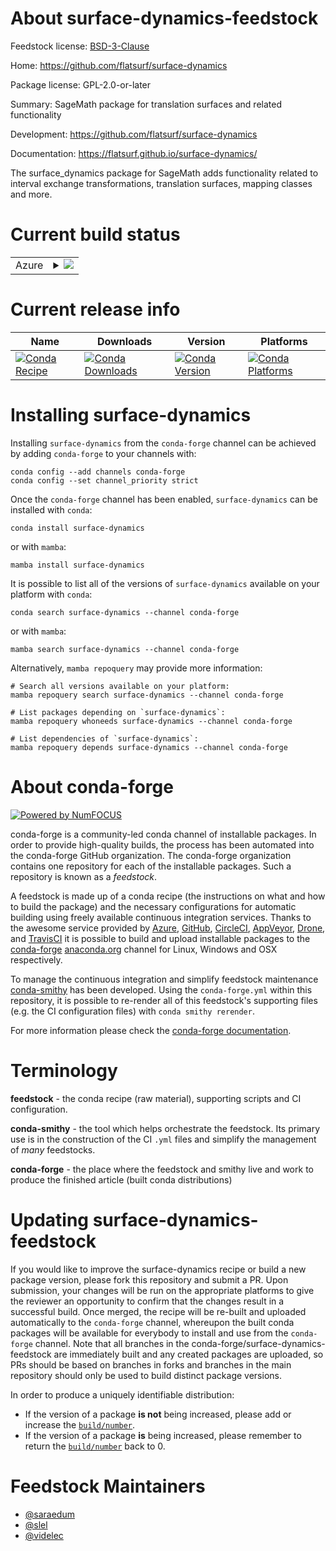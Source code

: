 About surface-dynamics-feedstock
================================

Feedstock license: [BSD-3-Clause](https://github.com/conda-forge/surface-dynamics-feedstock/blob/main/LICENSE.txt)

Home: https://github.com/flatsurf/surface-dynamics

Package license: GPL-2.0-or-later

Summary: SageMath package for translation surfaces and related functionality

Development: https://github.com/flatsurf/surface-dynamics

Documentation: https://flatsurf.github.io/surface-dynamics/

The surface_dynamics package for SageMath adds functionality related to
interval exchange transformations, translation surfaces, mapping classes and
more.


Current build status
====================


<table>
    
  <tr>
    <td>Azure</td>
    <td>
      <details>
        <summary>
          <a href="https://dev.azure.com/conda-forge/feedstock-builds/_build/latest?definitionId=7279&branchName=main">
            <img src="https://dev.azure.com/conda-forge/feedstock-builds/_apis/build/status/surface-dynamics-feedstock?branchName=main">
          </a>
        </summary>
        <table>
          <thead><tr><th>Variant</th><th>Status</th></tr></thead>
          <tbody><tr>
              <td>linux_64_python3.10.____cpythonsagelib10.0</td>
              <td>
                <a href="https://dev.azure.com/conda-forge/feedstock-builds/_build/latest?definitionId=7279&branchName=main">
                  <img src="https://dev.azure.com/conda-forge/feedstock-builds/_apis/build/status/surface-dynamics-feedstock?branchName=main&jobName=linux&configuration=linux%20linux_64_python3.10.____cpythonsagelib10.0" alt="variant">
                </a>
              </td>
            </tr><tr>
              <td>linux_64_python3.10.____cpythonsagelib10.1</td>
              <td>
                <a href="https://dev.azure.com/conda-forge/feedstock-builds/_build/latest?definitionId=7279&branchName=main">
                  <img src="https://dev.azure.com/conda-forge/feedstock-builds/_apis/build/status/surface-dynamics-feedstock?branchName=main&jobName=linux&configuration=linux%20linux_64_python3.10.____cpythonsagelib10.1" alt="variant">
                </a>
              </td>
            </tr><tr>
              <td>linux_64_python3.10.____cpythonsagelib10.2</td>
              <td>
                <a href="https://dev.azure.com/conda-forge/feedstock-builds/_build/latest?definitionId=7279&branchName=main">
                  <img src="https://dev.azure.com/conda-forge/feedstock-builds/_apis/build/status/surface-dynamics-feedstock?branchName=main&jobName=linux&configuration=linux%20linux_64_python3.10.____cpythonsagelib10.2" alt="variant">
                </a>
              </td>
            </tr><tr>
              <td>linux_64_python3.10.____cpythonsagelib10.3</td>
              <td>
                <a href="https://dev.azure.com/conda-forge/feedstock-builds/_build/latest?definitionId=7279&branchName=main">
                  <img src="https://dev.azure.com/conda-forge/feedstock-builds/_apis/build/status/surface-dynamics-feedstock?branchName=main&jobName=linux&configuration=linux%20linux_64_python3.10.____cpythonsagelib10.3" alt="variant">
                </a>
              </td>
            </tr><tr>
              <td>linux_64_python3.10.____cpythonsagelib10.4</td>
              <td>
                <a href="https://dev.azure.com/conda-forge/feedstock-builds/_build/latest?definitionId=7279&branchName=main">
                  <img src="https://dev.azure.com/conda-forge/feedstock-builds/_apis/build/status/surface-dynamics-feedstock?branchName=main&jobName=linux&configuration=linux%20linux_64_python3.10.____cpythonsagelib10.4" alt="variant">
                </a>
              </td>
            </tr><tr>
              <td>linux_64_python3.10.____cpythonsagelib10.5</td>
              <td>
                <a href="https://dev.azure.com/conda-forge/feedstock-builds/_build/latest?definitionId=7279&branchName=main">
                  <img src="https://dev.azure.com/conda-forge/feedstock-builds/_apis/build/status/surface-dynamics-feedstock?branchName=main&jobName=linux&configuration=linux%20linux_64_python3.10.____cpythonsagelib10.5" alt="variant">
                </a>
              </td>
            </tr><tr>
              <td>linux_64_python3.10.____cpythonsagelib9.2</td>
              <td>
                <a href="https://dev.azure.com/conda-forge/feedstock-builds/_build/latest?definitionId=7279&branchName=main">
                  <img src="https://dev.azure.com/conda-forge/feedstock-builds/_apis/build/status/surface-dynamics-feedstock?branchName=main&jobName=linux&configuration=linux%20linux_64_python3.10.____cpythonsagelib9.2" alt="variant">
                </a>
              </td>
            </tr><tr>
              <td>linux_64_python3.10.____cpythonsagelib9.3</td>
              <td>
                <a href="https://dev.azure.com/conda-forge/feedstock-builds/_build/latest?definitionId=7279&branchName=main">
                  <img src="https://dev.azure.com/conda-forge/feedstock-builds/_apis/build/status/surface-dynamics-feedstock?branchName=main&jobName=linux&configuration=linux%20linux_64_python3.10.____cpythonsagelib9.3" alt="variant">
                </a>
              </td>
            </tr><tr>
              <td>linux_64_python3.10.____cpythonsagelib9.4</td>
              <td>
                <a href="https://dev.azure.com/conda-forge/feedstock-builds/_build/latest?definitionId=7279&branchName=main">
                  <img src="https://dev.azure.com/conda-forge/feedstock-builds/_apis/build/status/surface-dynamics-feedstock?branchName=main&jobName=linux&configuration=linux%20linux_64_python3.10.____cpythonsagelib9.4" alt="variant">
                </a>
              </td>
            </tr><tr>
              <td>linux_64_python3.10.____cpythonsagelib9.5</td>
              <td>
                <a href="https://dev.azure.com/conda-forge/feedstock-builds/_build/latest?definitionId=7279&branchName=main">
                  <img src="https://dev.azure.com/conda-forge/feedstock-builds/_apis/build/status/surface-dynamics-feedstock?branchName=main&jobName=linux&configuration=linux%20linux_64_python3.10.____cpythonsagelib9.5" alt="variant">
                </a>
              </td>
            </tr><tr>
              <td>linux_64_python3.10.____cpythonsagelib9.6</td>
              <td>
                <a href="https://dev.azure.com/conda-forge/feedstock-builds/_build/latest?definitionId=7279&branchName=main">
                  <img src="https://dev.azure.com/conda-forge/feedstock-builds/_apis/build/status/surface-dynamics-feedstock?branchName=main&jobName=linux&configuration=linux%20linux_64_python3.10.____cpythonsagelib9.6" alt="variant">
                </a>
              </td>
            </tr><tr>
              <td>linux_64_python3.10.____cpythonsagelib9.7</td>
              <td>
                <a href="https://dev.azure.com/conda-forge/feedstock-builds/_build/latest?definitionId=7279&branchName=main">
                  <img src="https://dev.azure.com/conda-forge/feedstock-builds/_apis/build/status/surface-dynamics-feedstock?branchName=main&jobName=linux&configuration=linux%20linux_64_python3.10.____cpythonsagelib9.7" alt="variant">
                </a>
              </td>
            </tr><tr>
              <td>linux_64_python3.10.____cpythonsagelib9.8</td>
              <td>
                <a href="https://dev.azure.com/conda-forge/feedstock-builds/_build/latest?definitionId=7279&branchName=main">
                  <img src="https://dev.azure.com/conda-forge/feedstock-builds/_apis/build/status/surface-dynamics-feedstock?branchName=main&jobName=linux&configuration=linux%20linux_64_python3.10.____cpythonsagelib9.8" alt="variant">
                </a>
              </td>
            </tr><tr>
              <td>linux_64_python3.11.____cpythonsagelib10.0</td>
              <td>
                <a href="https://dev.azure.com/conda-forge/feedstock-builds/_build/latest?definitionId=7279&branchName=main">
                  <img src="https://dev.azure.com/conda-forge/feedstock-builds/_apis/build/status/surface-dynamics-feedstock?branchName=main&jobName=linux&configuration=linux%20linux_64_python3.11.____cpythonsagelib10.0" alt="variant">
                </a>
              </td>
            </tr><tr>
              <td>linux_64_python3.11.____cpythonsagelib10.1</td>
              <td>
                <a href="https://dev.azure.com/conda-forge/feedstock-builds/_build/latest?definitionId=7279&branchName=main">
                  <img src="https://dev.azure.com/conda-forge/feedstock-builds/_apis/build/status/surface-dynamics-feedstock?branchName=main&jobName=linux&configuration=linux%20linux_64_python3.11.____cpythonsagelib10.1" alt="variant">
                </a>
              </td>
            </tr><tr>
              <td>linux_64_python3.11.____cpythonsagelib10.2</td>
              <td>
                <a href="https://dev.azure.com/conda-forge/feedstock-builds/_build/latest?definitionId=7279&branchName=main">
                  <img src="https://dev.azure.com/conda-forge/feedstock-builds/_apis/build/status/surface-dynamics-feedstock?branchName=main&jobName=linux&configuration=linux%20linux_64_python3.11.____cpythonsagelib10.2" alt="variant">
                </a>
              </td>
            </tr><tr>
              <td>linux_64_python3.11.____cpythonsagelib10.3</td>
              <td>
                <a href="https://dev.azure.com/conda-forge/feedstock-builds/_build/latest?definitionId=7279&branchName=main">
                  <img src="https://dev.azure.com/conda-forge/feedstock-builds/_apis/build/status/surface-dynamics-feedstock?branchName=main&jobName=linux&configuration=linux%20linux_64_python3.11.____cpythonsagelib10.3" alt="variant">
                </a>
              </td>
            </tr><tr>
              <td>linux_64_python3.11.____cpythonsagelib10.4</td>
              <td>
                <a href="https://dev.azure.com/conda-forge/feedstock-builds/_build/latest?definitionId=7279&branchName=main">
                  <img src="https://dev.azure.com/conda-forge/feedstock-builds/_apis/build/status/surface-dynamics-feedstock?branchName=main&jobName=linux&configuration=linux%20linux_64_python3.11.____cpythonsagelib10.4" alt="variant">
                </a>
              </td>
            </tr><tr>
              <td>linux_64_python3.11.____cpythonsagelib10.5</td>
              <td>
                <a href="https://dev.azure.com/conda-forge/feedstock-builds/_build/latest?definitionId=7279&branchName=main">
                  <img src="https://dev.azure.com/conda-forge/feedstock-builds/_apis/build/status/surface-dynamics-feedstock?branchName=main&jobName=linux&configuration=linux%20linux_64_python3.11.____cpythonsagelib10.5" alt="variant">
                </a>
              </td>
            </tr><tr>
              <td>linux_64_python3.11.____cpythonsagelib9.2</td>
              <td>
                <a href="https://dev.azure.com/conda-forge/feedstock-builds/_build/latest?definitionId=7279&branchName=main">
                  <img src="https://dev.azure.com/conda-forge/feedstock-builds/_apis/build/status/surface-dynamics-feedstock?branchName=main&jobName=linux&configuration=linux%20linux_64_python3.11.____cpythonsagelib9.2" alt="variant">
                </a>
              </td>
            </tr><tr>
              <td>linux_64_python3.11.____cpythonsagelib9.3</td>
              <td>
                <a href="https://dev.azure.com/conda-forge/feedstock-builds/_build/latest?definitionId=7279&branchName=main">
                  <img src="https://dev.azure.com/conda-forge/feedstock-builds/_apis/build/status/surface-dynamics-feedstock?branchName=main&jobName=linux&configuration=linux%20linux_64_python3.11.____cpythonsagelib9.3" alt="variant">
                </a>
              </td>
            </tr><tr>
              <td>linux_64_python3.11.____cpythonsagelib9.4</td>
              <td>
                <a href="https://dev.azure.com/conda-forge/feedstock-builds/_build/latest?definitionId=7279&branchName=main">
                  <img src="https://dev.azure.com/conda-forge/feedstock-builds/_apis/build/status/surface-dynamics-feedstock?branchName=main&jobName=linux&configuration=linux%20linux_64_python3.11.____cpythonsagelib9.4" alt="variant">
                </a>
              </td>
            </tr><tr>
              <td>linux_64_python3.11.____cpythonsagelib9.5</td>
              <td>
                <a href="https://dev.azure.com/conda-forge/feedstock-builds/_build/latest?definitionId=7279&branchName=main">
                  <img src="https://dev.azure.com/conda-forge/feedstock-builds/_apis/build/status/surface-dynamics-feedstock?branchName=main&jobName=linux&configuration=linux%20linux_64_python3.11.____cpythonsagelib9.5" alt="variant">
                </a>
              </td>
            </tr><tr>
              <td>linux_64_python3.11.____cpythonsagelib9.6</td>
              <td>
                <a href="https://dev.azure.com/conda-forge/feedstock-builds/_build/latest?definitionId=7279&branchName=main">
                  <img src="https://dev.azure.com/conda-forge/feedstock-builds/_apis/build/status/surface-dynamics-feedstock?branchName=main&jobName=linux&configuration=linux%20linux_64_python3.11.____cpythonsagelib9.6" alt="variant">
                </a>
              </td>
            </tr><tr>
              <td>linux_64_python3.11.____cpythonsagelib9.7</td>
              <td>
                <a href="https://dev.azure.com/conda-forge/feedstock-builds/_build/latest?definitionId=7279&branchName=main">
                  <img src="https://dev.azure.com/conda-forge/feedstock-builds/_apis/build/status/surface-dynamics-feedstock?branchName=main&jobName=linux&configuration=linux%20linux_64_python3.11.____cpythonsagelib9.7" alt="variant">
                </a>
              </td>
            </tr><tr>
              <td>linux_64_python3.11.____cpythonsagelib9.8</td>
              <td>
                <a href="https://dev.azure.com/conda-forge/feedstock-builds/_build/latest?definitionId=7279&branchName=main">
                  <img src="https://dev.azure.com/conda-forge/feedstock-builds/_apis/build/status/surface-dynamics-feedstock?branchName=main&jobName=linux&configuration=linux%20linux_64_python3.11.____cpythonsagelib9.8" alt="variant">
                </a>
              </td>
            </tr><tr>
              <td>linux_64_python3.12.____cpythonsagelib10.0</td>
              <td>
                <a href="https://dev.azure.com/conda-forge/feedstock-builds/_build/latest?definitionId=7279&branchName=main">
                  <img src="https://dev.azure.com/conda-forge/feedstock-builds/_apis/build/status/surface-dynamics-feedstock?branchName=main&jobName=linux&configuration=linux%20linux_64_python3.12.____cpythonsagelib10.0" alt="variant">
                </a>
              </td>
            </tr><tr>
              <td>linux_64_python3.12.____cpythonsagelib10.1</td>
              <td>
                <a href="https://dev.azure.com/conda-forge/feedstock-builds/_build/latest?definitionId=7279&branchName=main">
                  <img src="https://dev.azure.com/conda-forge/feedstock-builds/_apis/build/status/surface-dynamics-feedstock?branchName=main&jobName=linux&configuration=linux%20linux_64_python3.12.____cpythonsagelib10.1" alt="variant">
                </a>
              </td>
            </tr><tr>
              <td>linux_64_python3.12.____cpythonsagelib10.2</td>
              <td>
                <a href="https://dev.azure.com/conda-forge/feedstock-builds/_build/latest?definitionId=7279&branchName=main">
                  <img src="https://dev.azure.com/conda-forge/feedstock-builds/_apis/build/status/surface-dynamics-feedstock?branchName=main&jobName=linux&configuration=linux%20linux_64_python3.12.____cpythonsagelib10.2" alt="variant">
                </a>
              </td>
            </tr><tr>
              <td>linux_64_python3.12.____cpythonsagelib10.3</td>
              <td>
                <a href="https://dev.azure.com/conda-forge/feedstock-builds/_build/latest?definitionId=7279&branchName=main">
                  <img src="https://dev.azure.com/conda-forge/feedstock-builds/_apis/build/status/surface-dynamics-feedstock?branchName=main&jobName=linux&configuration=linux%20linux_64_python3.12.____cpythonsagelib10.3" alt="variant">
                </a>
              </td>
            </tr><tr>
              <td>linux_64_python3.12.____cpythonsagelib10.4</td>
              <td>
                <a href="https://dev.azure.com/conda-forge/feedstock-builds/_build/latest?definitionId=7279&branchName=main">
                  <img src="https://dev.azure.com/conda-forge/feedstock-builds/_apis/build/status/surface-dynamics-feedstock?branchName=main&jobName=linux&configuration=linux%20linux_64_python3.12.____cpythonsagelib10.4" alt="variant">
                </a>
              </td>
            </tr><tr>
              <td>linux_64_python3.12.____cpythonsagelib10.5</td>
              <td>
                <a href="https://dev.azure.com/conda-forge/feedstock-builds/_build/latest?definitionId=7279&branchName=main">
                  <img src="https://dev.azure.com/conda-forge/feedstock-builds/_apis/build/status/surface-dynamics-feedstock?branchName=main&jobName=linux&configuration=linux%20linux_64_python3.12.____cpythonsagelib10.5" alt="variant">
                </a>
              </td>
            </tr><tr>
              <td>linux_64_python3.12.____cpythonsagelib9.2</td>
              <td>
                <a href="https://dev.azure.com/conda-forge/feedstock-builds/_build/latest?definitionId=7279&branchName=main">
                  <img src="https://dev.azure.com/conda-forge/feedstock-builds/_apis/build/status/surface-dynamics-feedstock?branchName=main&jobName=linux&configuration=linux%20linux_64_python3.12.____cpythonsagelib9.2" alt="variant">
                </a>
              </td>
            </tr><tr>
              <td>linux_64_python3.12.____cpythonsagelib9.3</td>
              <td>
                <a href="https://dev.azure.com/conda-forge/feedstock-builds/_build/latest?definitionId=7279&branchName=main">
                  <img src="https://dev.azure.com/conda-forge/feedstock-builds/_apis/build/status/surface-dynamics-feedstock?branchName=main&jobName=linux&configuration=linux%20linux_64_python3.12.____cpythonsagelib9.3" alt="variant">
                </a>
              </td>
            </tr><tr>
              <td>linux_64_python3.12.____cpythonsagelib9.4</td>
              <td>
                <a href="https://dev.azure.com/conda-forge/feedstock-builds/_build/latest?definitionId=7279&branchName=main">
                  <img src="https://dev.azure.com/conda-forge/feedstock-builds/_apis/build/status/surface-dynamics-feedstock?branchName=main&jobName=linux&configuration=linux%20linux_64_python3.12.____cpythonsagelib9.4" alt="variant">
                </a>
              </td>
            </tr><tr>
              <td>linux_64_python3.12.____cpythonsagelib9.5</td>
              <td>
                <a href="https://dev.azure.com/conda-forge/feedstock-builds/_build/latest?definitionId=7279&branchName=main">
                  <img src="https://dev.azure.com/conda-forge/feedstock-builds/_apis/build/status/surface-dynamics-feedstock?branchName=main&jobName=linux&configuration=linux%20linux_64_python3.12.____cpythonsagelib9.5" alt="variant">
                </a>
              </td>
            </tr><tr>
              <td>linux_64_python3.12.____cpythonsagelib9.6</td>
              <td>
                <a href="https://dev.azure.com/conda-forge/feedstock-builds/_build/latest?definitionId=7279&branchName=main">
                  <img src="https://dev.azure.com/conda-forge/feedstock-builds/_apis/build/status/surface-dynamics-feedstock?branchName=main&jobName=linux&configuration=linux%20linux_64_python3.12.____cpythonsagelib9.6" alt="variant">
                </a>
              </td>
            </tr><tr>
              <td>linux_64_python3.12.____cpythonsagelib9.7</td>
              <td>
                <a href="https://dev.azure.com/conda-forge/feedstock-builds/_build/latest?definitionId=7279&branchName=main">
                  <img src="https://dev.azure.com/conda-forge/feedstock-builds/_apis/build/status/surface-dynamics-feedstock?branchName=main&jobName=linux&configuration=linux%20linux_64_python3.12.____cpythonsagelib9.7" alt="variant">
                </a>
              </td>
            </tr><tr>
              <td>linux_64_python3.12.____cpythonsagelib9.8</td>
              <td>
                <a href="https://dev.azure.com/conda-forge/feedstock-builds/_build/latest?definitionId=7279&branchName=main">
                  <img src="https://dev.azure.com/conda-forge/feedstock-builds/_apis/build/status/surface-dynamics-feedstock?branchName=main&jobName=linux&configuration=linux%20linux_64_python3.12.____cpythonsagelib9.8" alt="variant">
                </a>
              </td>
            </tr><tr>
              <td>linux_64_python3.9.____cpythonsagelib10.0</td>
              <td>
                <a href="https://dev.azure.com/conda-forge/feedstock-builds/_build/latest?definitionId=7279&branchName=main">
                  <img src="https://dev.azure.com/conda-forge/feedstock-builds/_apis/build/status/surface-dynamics-feedstock?branchName=main&jobName=linux&configuration=linux%20linux_64_python3.9.____cpythonsagelib10.0" alt="variant">
                </a>
              </td>
            </tr><tr>
              <td>linux_64_python3.9.____cpythonsagelib10.1</td>
              <td>
                <a href="https://dev.azure.com/conda-forge/feedstock-builds/_build/latest?definitionId=7279&branchName=main">
                  <img src="https://dev.azure.com/conda-forge/feedstock-builds/_apis/build/status/surface-dynamics-feedstock?branchName=main&jobName=linux&configuration=linux%20linux_64_python3.9.____cpythonsagelib10.1" alt="variant">
                </a>
              </td>
            </tr><tr>
              <td>linux_64_python3.9.____cpythonsagelib10.2</td>
              <td>
                <a href="https://dev.azure.com/conda-forge/feedstock-builds/_build/latest?definitionId=7279&branchName=main">
                  <img src="https://dev.azure.com/conda-forge/feedstock-builds/_apis/build/status/surface-dynamics-feedstock?branchName=main&jobName=linux&configuration=linux%20linux_64_python3.9.____cpythonsagelib10.2" alt="variant">
                </a>
              </td>
            </tr><tr>
              <td>linux_64_python3.9.____cpythonsagelib10.3</td>
              <td>
                <a href="https://dev.azure.com/conda-forge/feedstock-builds/_build/latest?definitionId=7279&branchName=main">
                  <img src="https://dev.azure.com/conda-forge/feedstock-builds/_apis/build/status/surface-dynamics-feedstock?branchName=main&jobName=linux&configuration=linux%20linux_64_python3.9.____cpythonsagelib10.3" alt="variant">
                </a>
              </td>
            </tr><tr>
              <td>linux_64_python3.9.____cpythonsagelib10.4</td>
              <td>
                <a href="https://dev.azure.com/conda-forge/feedstock-builds/_build/latest?definitionId=7279&branchName=main">
                  <img src="https://dev.azure.com/conda-forge/feedstock-builds/_apis/build/status/surface-dynamics-feedstock?branchName=main&jobName=linux&configuration=linux%20linux_64_python3.9.____cpythonsagelib10.4" alt="variant">
                </a>
              </td>
            </tr><tr>
              <td>linux_64_python3.9.____cpythonsagelib10.5</td>
              <td>
                <a href="https://dev.azure.com/conda-forge/feedstock-builds/_build/latest?definitionId=7279&branchName=main">
                  <img src="https://dev.azure.com/conda-forge/feedstock-builds/_apis/build/status/surface-dynamics-feedstock?branchName=main&jobName=linux&configuration=linux%20linux_64_python3.9.____cpythonsagelib10.5" alt="variant">
                </a>
              </td>
            </tr><tr>
              <td>linux_64_python3.9.____cpythonsagelib9.2</td>
              <td>
                <a href="https://dev.azure.com/conda-forge/feedstock-builds/_build/latest?definitionId=7279&branchName=main">
                  <img src="https://dev.azure.com/conda-forge/feedstock-builds/_apis/build/status/surface-dynamics-feedstock?branchName=main&jobName=linux&configuration=linux%20linux_64_python3.9.____cpythonsagelib9.2" alt="variant">
                </a>
              </td>
            </tr><tr>
              <td>linux_64_python3.9.____cpythonsagelib9.3</td>
              <td>
                <a href="https://dev.azure.com/conda-forge/feedstock-builds/_build/latest?definitionId=7279&branchName=main">
                  <img src="https://dev.azure.com/conda-forge/feedstock-builds/_apis/build/status/surface-dynamics-feedstock?branchName=main&jobName=linux&configuration=linux%20linux_64_python3.9.____cpythonsagelib9.3" alt="variant">
                </a>
              </td>
            </tr><tr>
              <td>linux_64_python3.9.____cpythonsagelib9.4</td>
              <td>
                <a href="https://dev.azure.com/conda-forge/feedstock-builds/_build/latest?definitionId=7279&branchName=main">
                  <img src="https://dev.azure.com/conda-forge/feedstock-builds/_apis/build/status/surface-dynamics-feedstock?branchName=main&jobName=linux&configuration=linux%20linux_64_python3.9.____cpythonsagelib9.4" alt="variant">
                </a>
              </td>
            </tr><tr>
              <td>linux_64_python3.9.____cpythonsagelib9.5</td>
              <td>
                <a href="https://dev.azure.com/conda-forge/feedstock-builds/_build/latest?definitionId=7279&branchName=main">
                  <img src="https://dev.azure.com/conda-forge/feedstock-builds/_apis/build/status/surface-dynamics-feedstock?branchName=main&jobName=linux&configuration=linux%20linux_64_python3.9.____cpythonsagelib9.5" alt="variant">
                </a>
              </td>
            </tr><tr>
              <td>linux_64_python3.9.____cpythonsagelib9.6</td>
              <td>
                <a href="https://dev.azure.com/conda-forge/feedstock-builds/_build/latest?definitionId=7279&branchName=main">
                  <img src="https://dev.azure.com/conda-forge/feedstock-builds/_apis/build/status/surface-dynamics-feedstock?branchName=main&jobName=linux&configuration=linux%20linux_64_python3.9.____cpythonsagelib9.6" alt="variant">
                </a>
              </td>
            </tr><tr>
              <td>linux_64_python3.9.____cpythonsagelib9.7</td>
              <td>
                <a href="https://dev.azure.com/conda-forge/feedstock-builds/_build/latest?definitionId=7279&branchName=main">
                  <img src="https://dev.azure.com/conda-forge/feedstock-builds/_apis/build/status/surface-dynamics-feedstock?branchName=main&jobName=linux&configuration=linux%20linux_64_python3.9.____cpythonsagelib9.7" alt="variant">
                </a>
              </td>
            </tr><tr>
              <td>linux_64_python3.9.____cpythonsagelib9.8</td>
              <td>
                <a href="https://dev.azure.com/conda-forge/feedstock-builds/_build/latest?definitionId=7279&branchName=main">
                  <img src="https://dev.azure.com/conda-forge/feedstock-builds/_apis/build/status/surface-dynamics-feedstock?branchName=main&jobName=linux&configuration=linux%20linux_64_python3.9.____cpythonsagelib9.8" alt="variant">
                </a>
              </td>
            </tr><tr>
              <td>osx_64_python3.10.____cpythonsagelib10.0</td>
              <td>
                <a href="https://dev.azure.com/conda-forge/feedstock-builds/_build/latest?definitionId=7279&branchName=main">
                  <img src="https://dev.azure.com/conda-forge/feedstock-builds/_apis/build/status/surface-dynamics-feedstock?branchName=main&jobName=osx&configuration=osx%20osx_64_python3.10.____cpythonsagelib10.0" alt="variant">
                </a>
              </td>
            </tr><tr>
              <td>osx_64_python3.10.____cpythonsagelib10.1</td>
              <td>
                <a href="https://dev.azure.com/conda-forge/feedstock-builds/_build/latest?definitionId=7279&branchName=main">
                  <img src="https://dev.azure.com/conda-forge/feedstock-builds/_apis/build/status/surface-dynamics-feedstock?branchName=main&jobName=osx&configuration=osx%20osx_64_python3.10.____cpythonsagelib10.1" alt="variant">
                </a>
              </td>
            </tr><tr>
              <td>osx_64_python3.10.____cpythonsagelib10.2</td>
              <td>
                <a href="https://dev.azure.com/conda-forge/feedstock-builds/_build/latest?definitionId=7279&branchName=main">
                  <img src="https://dev.azure.com/conda-forge/feedstock-builds/_apis/build/status/surface-dynamics-feedstock?branchName=main&jobName=osx&configuration=osx%20osx_64_python3.10.____cpythonsagelib10.2" alt="variant">
                </a>
              </td>
            </tr><tr>
              <td>osx_64_python3.10.____cpythonsagelib10.3</td>
              <td>
                <a href="https://dev.azure.com/conda-forge/feedstock-builds/_build/latest?definitionId=7279&branchName=main">
                  <img src="https://dev.azure.com/conda-forge/feedstock-builds/_apis/build/status/surface-dynamics-feedstock?branchName=main&jobName=osx&configuration=osx%20osx_64_python3.10.____cpythonsagelib10.3" alt="variant">
                </a>
              </td>
            </tr><tr>
              <td>osx_64_python3.10.____cpythonsagelib10.4</td>
              <td>
                <a href="https://dev.azure.com/conda-forge/feedstock-builds/_build/latest?definitionId=7279&branchName=main">
                  <img src="https://dev.azure.com/conda-forge/feedstock-builds/_apis/build/status/surface-dynamics-feedstock?branchName=main&jobName=osx&configuration=osx%20osx_64_python3.10.____cpythonsagelib10.4" alt="variant">
                </a>
              </td>
            </tr><tr>
              <td>osx_64_python3.10.____cpythonsagelib10.5</td>
              <td>
                <a href="https://dev.azure.com/conda-forge/feedstock-builds/_build/latest?definitionId=7279&branchName=main">
                  <img src="https://dev.azure.com/conda-forge/feedstock-builds/_apis/build/status/surface-dynamics-feedstock?branchName=main&jobName=osx&configuration=osx%20osx_64_python3.10.____cpythonsagelib10.5" alt="variant">
                </a>
              </td>
            </tr><tr>
              <td>osx_64_python3.10.____cpythonsagelib9.2</td>
              <td>
                <a href="https://dev.azure.com/conda-forge/feedstock-builds/_build/latest?definitionId=7279&branchName=main">
                  <img src="https://dev.azure.com/conda-forge/feedstock-builds/_apis/build/status/surface-dynamics-feedstock?branchName=main&jobName=osx&configuration=osx%20osx_64_python3.10.____cpythonsagelib9.2" alt="variant">
                </a>
              </td>
            </tr><tr>
              <td>osx_64_python3.10.____cpythonsagelib9.3</td>
              <td>
                <a href="https://dev.azure.com/conda-forge/feedstock-builds/_build/latest?definitionId=7279&branchName=main">
                  <img src="https://dev.azure.com/conda-forge/feedstock-builds/_apis/build/status/surface-dynamics-feedstock?branchName=main&jobName=osx&configuration=osx%20osx_64_python3.10.____cpythonsagelib9.3" alt="variant">
                </a>
              </td>
            </tr><tr>
              <td>osx_64_python3.10.____cpythonsagelib9.4</td>
              <td>
                <a href="https://dev.azure.com/conda-forge/feedstock-builds/_build/latest?definitionId=7279&branchName=main">
                  <img src="https://dev.azure.com/conda-forge/feedstock-builds/_apis/build/status/surface-dynamics-feedstock?branchName=main&jobName=osx&configuration=osx%20osx_64_python3.10.____cpythonsagelib9.4" alt="variant">
                </a>
              </td>
            </tr><tr>
              <td>osx_64_python3.10.____cpythonsagelib9.5</td>
              <td>
                <a href="https://dev.azure.com/conda-forge/feedstock-builds/_build/latest?definitionId=7279&branchName=main">
                  <img src="https://dev.azure.com/conda-forge/feedstock-builds/_apis/build/status/surface-dynamics-feedstock?branchName=main&jobName=osx&configuration=osx%20osx_64_python3.10.____cpythonsagelib9.5" alt="variant">
                </a>
              </td>
            </tr><tr>
              <td>osx_64_python3.10.____cpythonsagelib9.6</td>
              <td>
                <a href="https://dev.azure.com/conda-forge/feedstock-builds/_build/latest?definitionId=7279&branchName=main">
                  <img src="https://dev.azure.com/conda-forge/feedstock-builds/_apis/build/status/surface-dynamics-feedstock?branchName=main&jobName=osx&configuration=osx%20osx_64_python3.10.____cpythonsagelib9.6" alt="variant">
                </a>
              </td>
            </tr><tr>
              <td>osx_64_python3.10.____cpythonsagelib9.7</td>
              <td>
                <a href="https://dev.azure.com/conda-forge/feedstock-builds/_build/latest?definitionId=7279&branchName=main">
                  <img src="https://dev.azure.com/conda-forge/feedstock-builds/_apis/build/status/surface-dynamics-feedstock?branchName=main&jobName=osx&configuration=osx%20osx_64_python3.10.____cpythonsagelib9.7" alt="variant">
                </a>
              </td>
            </tr><tr>
              <td>osx_64_python3.10.____cpythonsagelib9.8</td>
              <td>
                <a href="https://dev.azure.com/conda-forge/feedstock-builds/_build/latest?definitionId=7279&branchName=main">
                  <img src="https://dev.azure.com/conda-forge/feedstock-builds/_apis/build/status/surface-dynamics-feedstock?branchName=main&jobName=osx&configuration=osx%20osx_64_python3.10.____cpythonsagelib9.8" alt="variant">
                </a>
              </td>
            </tr><tr>
              <td>osx_64_python3.11.____cpythonsagelib10.0</td>
              <td>
                <a href="https://dev.azure.com/conda-forge/feedstock-builds/_build/latest?definitionId=7279&branchName=main">
                  <img src="https://dev.azure.com/conda-forge/feedstock-builds/_apis/build/status/surface-dynamics-feedstock?branchName=main&jobName=osx&configuration=osx%20osx_64_python3.11.____cpythonsagelib10.0" alt="variant">
                </a>
              </td>
            </tr><tr>
              <td>osx_64_python3.11.____cpythonsagelib10.1</td>
              <td>
                <a href="https://dev.azure.com/conda-forge/feedstock-builds/_build/latest?definitionId=7279&branchName=main">
                  <img src="https://dev.azure.com/conda-forge/feedstock-builds/_apis/build/status/surface-dynamics-feedstock?branchName=main&jobName=osx&configuration=osx%20osx_64_python3.11.____cpythonsagelib10.1" alt="variant">
                </a>
              </td>
            </tr><tr>
              <td>osx_64_python3.11.____cpythonsagelib10.2</td>
              <td>
                <a href="https://dev.azure.com/conda-forge/feedstock-builds/_build/latest?definitionId=7279&branchName=main">
                  <img src="https://dev.azure.com/conda-forge/feedstock-builds/_apis/build/status/surface-dynamics-feedstock?branchName=main&jobName=osx&configuration=osx%20osx_64_python3.11.____cpythonsagelib10.2" alt="variant">
                </a>
              </td>
            </tr><tr>
              <td>osx_64_python3.11.____cpythonsagelib10.3</td>
              <td>
                <a href="https://dev.azure.com/conda-forge/feedstock-builds/_build/latest?definitionId=7279&branchName=main">
                  <img src="https://dev.azure.com/conda-forge/feedstock-builds/_apis/build/status/surface-dynamics-feedstock?branchName=main&jobName=osx&configuration=osx%20osx_64_python3.11.____cpythonsagelib10.3" alt="variant">
                </a>
              </td>
            </tr><tr>
              <td>osx_64_python3.11.____cpythonsagelib10.4</td>
              <td>
                <a href="https://dev.azure.com/conda-forge/feedstock-builds/_build/latest?definitionId=7279&branchName=main">
                  <img src="https://dev.azure.com/conda-forge/feedstock-builds/_apis/build/status/surface-dynamics-feedstock?branchName=main&jobName=osx&configuration=osx%20osx_64_python3.11.____cpythonsagelib10.4" alt="variant">
                </a>
              </td>
            </tr><tr>
              <td>osx_64_python3.11.____cpythonsagelib10.5</td>
              <td>
                <a href="https://dev.azure.com/conda-forge/feedstock-builds/_build/latest?definitionId=7279&branchName=main">
                  <img src="https://dev.azure.com/conda-forge/feedstock-builds/_apis/build/status/surface-dynamics-feedstock?branchName=main&jobName=osx&configuration=osx%20osx_64_python3.11.____cpythonsagelib10.5" alt="variant">
                </a>
              </td>
            </tr><tr>
              <td>osx_64_python3.11.____cpythonsagelib9.2</td>
              <td>
                <a href="https://dev.azure.com/conda-forge/feedstock-builds/_build/latest?definitionId=7279&branchName=main">
                  <img src="https://dev.azure.com/conda-forge/feedstock-builds/_apis/build/status/surface-dynamics-feedstock?branchName=main&jobName=osx&configuration=osx%20osx_64_python3.11.____cpythonsagelib9.2" alt="variant">
                </a>
              </td>
            </tr><tr>
              <td>osx_64_python3.11.____cpythonsagelib9.3</td>
              <td>
                <a href="https://dev.azure.com/conda-forge/feedstock-builds/_build/latest?definitionId=7279&branchName=main">
                  <img src="https://dev.azure.com/conda-forge/feedstock-builds/_apis/build/status/surface-dynamics-feedstock?branchName=main&jobName=osx&configuration=osx%20osx_64_python3.11.____cpythonsagelib9.3" alt="variant">
                </a>
              </td>
            </tr><tr>
              <td>osx_64_python3.11.____cpythonsagelib9.4</td>
              <td>
                <a href="https://dev.azure.com/conda-forge/feedstock-builds/_build/latest?definitionId=7279&branchName=main">
                  <img src="https://dev.azure.com/conda-forge/feedstock-builds/_apis/build/status/surface-dynamics-feedstock?branchName=main&jobName=osx&configuration=osx%20osx_64_python3.11.____cpythonsagelib9.4" alt="variant">
                </a>
              </td>
            </tr><tr>
              <td>osx_64_python3.11.____cpythonsagelib9.5</td>
              <td>
                <a href="https://dev.azure.com/conda-forge/feedstock-builds/_build/latest?definitionId=7279&branchName=main">
                  <img src="https://dev.azure.com/conda-forge/feedstock-builds/_apis/build/status/surface-dynamics-feedstock?branchName=main&jobName=osx&configuration=osx%20osx_64_python3.11.____cpythonsagelib9.5" alt="variant">
                </a>
              </td>
            </tr><tr>
              <td>osx_64_python3.11.____cpythonsagelib9.6</td>
              <td>
                <a href="https://dev.azure.com/conda-forge/feedstock-builds/_build/latest?definitionId=7279&branchName=main">
                  <img src="https://dev.azure.com/conda-forge/feedstock-builds/_apis/build/status/surface-dynamics-feedstock?branchName=main&jobName=osx&configuration=osx%20osx_64_python3.11.____cpythonsagelib9.6" alt="variant">
                </a>
              </td>
            </tr><tr>
              <td>osx_64_python3.11.____cpythonsagelib9.7</td>
              <td>
                <a href="https://dev.azure.com/conda-forge/feedstock-builds/_build/latest?definitionId=7279&branchName=main">
                  <img src="https://dev.azure.com/conda-forge/feedstock-builds/_apis/build/status/surface-dynamics-feedstock?branchName=main&jobName=osx&configuration=osx%20osx_64_python3.11.____cpythonsagelib9.7" alt="variant">
                </a>
              </td>
            </tr><tr>
              <td>osx_64_python3.11.____cpythonsagelib9.8</td>
              <td>
                <a href="https://dev.azure.com/conda-forge/feedstock-builds/_build/latest?definitionId=7279&branchName=main">
                  <img src="https://dev.azure.com/conda-forge/feedstock-builds/_apis/build/status/surface-dynamics-feedstock?branchName=main&jobName=osx&configuration=osx%20osx_64_python3.11.____cpythonsagelib9.8" alt="variant">
                </a>
              </td>
            </tr><tr>
              <td>osx_64_python3.12.____cpythonsagelib10.0</td>
              <td>
                <a href="https://dev.azure.com/conda-forge/feedstock-builds/_build/latest?definitionId=7279&branchName=main">
                  <img src="https://dev.azure.com/conda-forge/feedstock-builds/_apis/build/status/surface-dynamics-feedstock?branchName=main&jobName=osx&configuration=osx%20osx_64_python3.12.____cpythonsagelib10.0" alt="variant">
                </a>
              </td>
            </tr><tr>
              <td>osx_64_python3.12.____cpythonsagelib10.1</td>
              <td>
                <a href="https://dev.azure.com/conda-forge/feedstock-builds/_build/latest?definitionId=7279&branchName=main">
                  <img src="https://dev.azure.com/conda-forge/feedstock-builds/_apis/build/status/surface-dynamics-feedstock?branchName=main&jobName=osx&configuration=osx%20osx_64_python3.12.____cpythonsagelib10.1" alt="variant">
                </a>
              </td>
            </tr><tr>
              <td>osx_64_python3.12.____cpythonsagelib10.2</td>
              <td>
                <a href="https://dev.azure.com/conda-forge/feedstock-builds/_build/latest?definitionId=7279&branchName=main">
                  <img src="https://dev.azure.com/conda-forge/feedstock-builds/_apis/build/status/surface-dynamics-feedstock?branchName=main&jobName=osx&configuration=osx%20osx_64_python3.12.____cpythonsagelib10.2" alt="variant">
                </a>
              </td>
            </tr><tr>
              <td>osx_64_python3.12.____cpythonsagelib10.3</td>
              <td>
                <a href="https://dev.azure.com/conda-forge/feedstock-builds/_build/latest?definitionId=7279&branchName=main">
                  <img src="https://dev.azure.com/conda-forge/feedstock-builds/_apis/build/status/surface-dynamics-feedstock?branchName=main&jobName=osx&configuration=osx%20osx_64_python3.12.____cpythonsagelib10.3" alt="variant">
                </a>
              </td>
            </tr><tr>
              <td>osx_64_python3.12.____cpythonsagelib10.4</td>
              <td>
                <a href="https://dev.azure.com/conda-forge/feedstock-builds/_build/latest?definitionId=7279&branchName=main">
                  <img src="https://dev.azure.com/conda-forge/feedstock-builds/_apis/build/status/surface-dynamics-feedstock?branchName=main&jobName=osx&configuration=osx%20osx_64_python3.12.____cpythonsagelib10.4" alt="variant">
                </a>
              </td>
            </tr><tr>
              <td>osx_64_python3.12.____cpythonsagelib10.5</td>
              <td>
                <a href="https://dev.azure.com/conda-forge/feedstock-builds/_build/latest?definitionId=7279&branchName=main">
                  <img src="https://dev.azure.com/conda-forge/feedstock-builds/_apis/build/status/surface-dynamics-feedstock?branchName=main&jobName=osx&configuration=osx%20osx_64_python3.12.____cpythonsagelib10.5" alt="variant">
                </a>
              </td>
            </tr><tr>
              <td>osx_64_python3.12.____cpythonsagelib9.2</td>
              <td>
                <a href="https://dev.azure.com/conda-forge/feedstock-builds/_build/latest?definitionId=7279&branchName=main">
                  <img src="https://dev.azure.com/conda-forge/feedstock-builds/_apis/build/status/surface-dynamics-feedstock?branchName=main&jobName=osx&configuration=osx%20osx_64_python3.12.____cpythonsagelib9.2" alt="variant">
                </a>
              </td>
            </tr><tr>
              <td>osx_64_python3.12.____cpythonsagelib9.3</td>
              <td>
                <a href="https://dev.azure.com/conda-forge/feedstock-builds/_build/latest?definitionId=7279&branchName=main">
                  <img src="https://dev.azure.com/conda-forge/feedstock-builds/_apis/build/status/surface-dynamics-feedstock?branchName=main&jobName=osx&configuration=osx%20osx_64_python3.12.____cpythonsagelib9.3" alt="variant">
                </a>
              </td>
            </tr><tr>
              <td>osx_64_python3.12.____cpythonsagelib9.4</td>
              <td>
                <a href="https://dev.azure.com/conda-forge/feedstock-builds/_build/latest?definitionId=7279&branchName=main">
                  <img src="https://dev.azure.com/conda-forge/feedstock-builds/_apis/build/status/surface-dynamics-feedstock?branchName=main&jobName=osx&configuration=osx%20osx_64_python3.12.____cpythonsagelib9.4" alt="variant">
                </a>
              </td>
            </tr><tr>
              <td>osx_64_python3.12.____cpythonsagelib9.5</td>
              <td>
                <a href="https://dev.azure.com/conda-forge/feedstock-builds/_build/latest?definitionId=7279&branchName=main">
                  <img src="https://dev.azure.com/conda-forge/feedstock-builds/_apis/build/status/surface-dynamics-feedstock?branchName=main&jobName=osx&configuration=osx%20osx_64_python3.12.____cpythonsagelib9.5" alt="variant">
                </a>
              </td>
            </tr><tr>
              <td>osx_64_python3.12.____cpythonsagelib9.6</td>
              <td>
                <a href="https://dev.azure.com/conda-forge/feedstock-builds/_build/latest?definitionId=7279&branchName=main">
                  <img src="https://dev.azure.com/conda-forge/feedstock-builds/_apis/build/status/surface-dynamics-feedstock?branchName=main&jobName=osx&configuration=osx%20osx_64_python3.12.____cpythonsagelib9.6" alt="variant">
                </a>
              </td>
            </tr><tr>
              <td>osx_64_python3.12.____cpythonsagelib9.7</td>
              <td>
                <a href="https://dev.azure.com/conda-forge/feedstock-builds/_build/latest?definitionId=7279&branchName=main">
                  <img src="https://dev.azure.com/conda-forge/feedstock-builds/_apis/build/status/surface-dynamics-feedstock?branchName=main&jobName=osx&configuration=osx%20osx_64_python3.12.____cpythonsagelib9.7" alt="variant">
                </a>
              </td>
            </tr><tr>
              <td>osx_64_python3.12.____cpythonsagelib9.8</td>
              <td>
                <a href="https://dev.azure.com/conda-forge/feedstock-builds/_build/latest?definitionId=7279&branchName=main">
                  <img src="https://dev.azure.com/conda-forge/feedstock-builds/_apis/build/status/surface-dynamics-feedstock?branchName=main&jobName=osx&configuration=osx%20osx_64_python3.12.____cpythonsagelib9.8" alt="variant">
                </a>
              </td>
            </tr><tr>
              <td>osx_64_python3.9.____cpythonsagelib10.0</td>
              <td>
                <a href="https://dev.azure.com/conda-forge/feedstock-builds/_build/latest?definitionId=7279&branchName=main">
                  <img src="https://dev.azure.com/conda-forge/feedstock-builds/_apis/build/status/surface-dynamics-feedstock?branchName=main&jobName=osx&configuration=osx%20osx_64_python3.9.____cpythonsagelib10.0" alt="variant">
                </a>
              </td>
            </tr><tr>
              <td>osx_64_python3.9.____cpythonsagelib10.1</td>
              <td>
                <a href="https://dev.azure.com/conda-forge/feedstock-builds/_build/latest?definitionId=7279&branchName=main">
                  <img src="https://dev.azure.com/conda-forge/feedstock-builds/_apis/build/status/surface-dynamics-feedstock?branchName=main&jobName=osx&configuration=osx%20osx_64_python3.9.____cpythonsagelib10.1" alt="variant">
                </a>
              </td>
            </tr><tr>
              <td>osx_64_python3.9.____cpythonsagelib10.2</td>
              <td>
                <a href="https://dev.azure.com/conda-forge/feedstock-builds/_build/latest?definitionId=7279&branchName=main">
                  <img src="https://dev.azure.com/conda-forge/feedstock-builds/_apis/build/status/surface-dynamics-feedstock?branchName=main&jobName=osx&configuration=osx%20osx_64_python3.9.____cpythonsagelib10.2" alt="variant">
                </a>
              </td>
            </tr><tr>
              <td>osx_64_python3.9.____cpythonsagelib10.3</td>
              <td>
                <a href="https://dev.azure.com/conda-forge/feedstock-builds/_build/latest?definitionId=7279&branchName=main">
                  <img src="https://dev.azure.com/conda-forge/feedstock-builds/_apis/build/status/surface-dynamics-feedstock?branchName=main&jobName=osx&configuration=osx%20osx_64_python3.9.____cpythonsagelib10.3" alt="variant">
                </a>
              </td>
            </tr><tr>
              <td>osx_64_python3.9.____cpythonsagelib10.4</td>
              <td>
                <a href="https://dev.azure.com/conda-forge/feedstock-builds/_build/latest?definitionId=7279&branchName=main">
                  <img src="https://dev.azure.com/conda-forge/feedstock-builds/_apis/build/status/surface-dynamics-feedstock?branchName=main&jobName=osx&configuration=osx%20osx_64_python3.9.____cpythonsagelib10.4" alt="variant">
                </a>
              </td>
            </tr><tr>
              <td>osx_64_python3.9.____cpythonsagelib10.5</td>
              <td>
                <a href="https://dev.azure.com/conda-forge/feedstock-builds/_build/latest?definitionId=7279&branchName=main">
                  <img src="https://dev.azure.com/conda-forge/feedstock-builds/_apis/build/status/surface-dynamics-feedstock?branchName=main&jobName=osx&configuration=osx%20osx_64_python3.9.____cpythonsagelib10.5" alt="variant">
                </a>
              </td>
            </tr><tr>
              <td>osx_64_python3.9.____cpythonsagelib9.2</td>
              <td>
                <a href="https://dev.azure.com/conda-forge/feedstock-builds/_build/latest?definitionId=7279&branchName=main">
                  <img src="https://dev.azure.com/conda-forge/feedstock-builds/_apis/build/status/surface-dynamics-feedstock?branchName=main&jobName=osx&configuration=osx%20osx_64_python3.9.____cpythonsagelib9.2" alt="variant">
                </a>
              </td>
            </tr><tr>
              <td>osx_64_python3.9.____cpythonsagelib9.3</td>
              <td>
                <a href="https://dev.azure.com/conda-forge/feedstock-builds/_build/latest?definitionId=7279&branchName=main">
                  <img src="https://dev.azure.com/conda-forge/feedstock-builds/_apis/build/status/surface-dynamics-feedstock?branchName=main&jobName=osx&configuration=osx%20osx_64_python3.9.____cpythonsagelib9.3" alt="variant">
                </a>
              </td>
            </tr><tr>
              <td>osx_64_python3.9.____cpythonsagelib9.4</td>
              <td>
                <a href="https://dev.azure.com/conda-forge/feedstock-builds/_build/latest?definitionId=7279&branchName=main">
                  <img src="https://dev.azure.com/conda-forge/feedstock-builds/_apis/build/status/surface-dynamics-feedstock?branchName=main&jobName=osx&configuration=osx%20osx_64_python3.9.____cpythonsagelib9.4" alt="variant">
                </a>
              </td>
            </tr><tr>
              <td>osx_64_python3.9.____cpythonsagelib9.5</td>
              <td>
                <a href="https://dev.azure.com/conda-forge/feedstock-builds/_build/latest?definitionId=7279&branchName=main">
                  <img src="https://dev.azure.com/conda-forge/feedstock-builds/_apis/build/status/surface-dynamics-feedstock?branchName=main&jobName=osx&configuration=osx%20osx_64_python3.9.____cpythonsagelib9.5" alt="variant">
                </a>
              </td>
            </tr><tr>
              <td>osx_64_python3.9.____cpythonsagelib9.6</td>
              <td>
                <a href="https://dev.azure.com/conda-forge/feedstock-builds/_build/latest?definitionId=7279&branchName=main">
                  <img src="https://dev.azure.com/conda-forge/feedstock-builds/_apis/build/status/surface-dynamics-feedstock?branchName=main&jobName=osx&configuration=osx%20osx_64_python3.9.____cpythonsagelib9.6" alt="variant">
                </a>
              </td>
            </tr><tr>
              <td>osx_64_python3.9.____cpythonsagelib9.7</td>
              <td>
                <a href="https://dev.azure.com/conda-forge/feedstock-builds/_build/latest?definitionId=7279&branchName=main">
                  <img src="https://dev.azure.com/conda-forge/feedstock-builds/_apis/build/status/surface-dynamics-feedstock?branchName=main&jobName=osx&configuration=osx%20osx_64_python3.9.____cpythonsagelib9.7" alt="variant">
                </a>
              </td>
            </tr><tr>
              <td>osx_64_python3.9.____cpythonsagelib9.8</td>
              <td>
                <a href="https://dev.azure.com/conda-forge/feedstock-builds/_build/latest?definitionId=7279&branchName=main">
                  <img src="https://dev.azure.com/conda-forge/feedstock-builds/_apis/build/status/surface-dynamics-feedstock?branchName=main&jobName=osx&configuration=osx%20osx_64_python3.9.____cpythonsagelib9.8" alt="variant">
                </a>
              </td>
            </tr><tr>
              <td>osx_arm64_python3.10.____cpythonsagelib10.0</td>
              <td>
                <a href="https://dev.azure.com/conda-forge/feedstock-builds/_build/latest?definitionId=7279&branchName=main">
                  <img src="https://dev.azure.com/conda-forge/feedstock-builds/_apis/build/status/surface-dynamics-feedstock?branchName=main&jobName=osx&configuration=osx%20osx_arm64_python3.10.____cpythonsagelib10.0" alt="variant">
                </a>
              </td>
            </tr><tr>
              <td>osx_arm64_python3.10.____cpythonsagelib10.1</td>
              <td>
                <a href="https://dev.azure.com/conda-forge/feedstock-builds/_build/latest?definitionId=7279&branchName=main">
                  <img src="https://dev.azure.com/conda-forge/feedstock-builds/_apis/build/status/surface-dynamics-feedstock?branchName=main&jobName=osx&configuration=osx%20osx_arm64_python3.10.____cpythonsagelib10.1" alt="variant">
                </a>
              </td>
            </tr><tr>
              <td>osx_arm64_python3.10.____cpythonsagelib10.2</td>
              <td>
                <a href="https://dev.azure.com/conda-forge/feedstock-builds/_build/latest?definitionId=7279&branchName=main">
                  <img src="https://dev.azure.com/conda-forge/feedstock-builds/_apis/build/status/surface-dynamics-feedstock?branchName=main&jobName=osx&configuration=osx%20osx_arm64_python3.10.____cpythonsagelib10.2" alt="variant">
                </a>
              </td>
            </tr><tr>
              <td>osx_arm64_python3.10.____cpythonsagelib10.3</td>
              <td>
                <a href="https://dev.azure.com/conda-forge/feedstock-builds/_build/latest?definitionId=7279&branchName=main">
                  <img src="https://dev.azure.com/conda-forge/feedstock-builds/_apis/build/status/surface-dynamics-feedstock?branchName=main&jobName=osx&configuration=osx%20osx_arm64_python3.10.____cpythonsagelib10.3" alt="variant">
                </a>
              </td>
            </tr><tr>
              <td>osx_arm64_python3.10.____cpythonsagelib10.4</td>
              <td>
                <a href="https://dev.azure.com/conda-forge/feedstock-builds/_build/latest?definitionId=7279&branchName=main">
                  <img src="https://dev.azure.com/conda-forge/feedstock-builds/_apis/build/status/surface-dynamics-feedstock?branchName=main&jobName=osx&configuration=osx%20osx_arm64_python3.10.____cpythonsagelib10.4" alt="variant">
                </a>
              </td>
            </tr><tr>
              <td>osx_arm64_python3.10.____cpythonsagelib9.2</td>
              <td>
                <a href="https://dev.azure.com/conda-forge/feedstock-builds/_build/latest?definitionId=7279&branchName=main">
                  <img src="https://dev.azure.com/conda-forge/feedstock-builds/_apis/build/status/surface-dynamics-feedstock?branchName=main&jobName=osx&configuration=osx%20osx_arm64_python3.10.____cpythonsagelib9.2" alt="variant">
                </a>
              </td>
            </tr><tr>
              <td>osx_arm64_python3.10.____cpythonsagelib9.3</td>
              <td>
                <a href="https://dev.azure.com/conda-forge/feedstock-builds/_build/latest?definitionId=7279&branchName=main">
                  <img src="https://dev.azure.com/conda-forge/feedstock-builds/_apis/build/status/surface-dynamics-feedstock?branchName=main&jobName=osx&configuration=osx%20osx_arm64_python3.10.____cpythonsagelib9.3" alt="variant">
                </a>
              </td>
            </tr><tr>
              <td>osx_arm64_python3.10.____cpythonsagelib9.4</td>
              <td>
                <a href="https://dev.azure.com/conda-forge/feedstock-builds/_build/latest?definitionId=7279&branchName=main">
                  <img src="https://dev.azure.com/conda-forge/feedstock-builds/_apis/build/status/surface-dynamics-feedstock?branchName=main&jobName=osx&configuration=osx%20osx_arm64_python3.10.____cpythonsagelib9.4" alt="variant">
                </a>
              </td>
            </tr><tr>
              <td>osx_arm64_python3.10.____cpythonsagelib9.5</td>
              <td>
                <a href="https://dev.azure.com/conda-forge/feedstock-builds/_build/latest?definitionId=7279&branchName=main">
                  <img src="https://dev.azure.com/conda-forge/feedstock-builds/_apis/build/status/surface-dynamics-feedstock?branchName=main&jobName=osx&configuration=osx%20osx_arm64_python3.10.____cpythonsagelib9.5" alt="variant">
                </a>
              </td>
            </tr><tr>
              <td>osx_arm64_python3.10.____cpythonsagelib9.6</td>
              <td>
                <a href="https://dev.azure.com/conda-forge/feedstock-builds/_build/latest?definitionId=7279&branchName=main">
                  <img src="https://dev.azure.com/conda-forge/feedstock-builds/_apis/build/status/surface-dynamics-feedstock?branchName=main&jobName=osx&configuration=osx%20osx_arm64_python3.10.____cpythonsagelib9.6" alt="variant">
                </a>
              </td>
            </tr><tr>
              <td>osx_arm64_python3.10.____cpythonsagelib9.7</td>
              <td>
                <a href="https://dev.azure.com/conda-forge/feedstock-builds/_build/latest?definitionId=7279&branchName=main">
                  <img src="https://dev.azure.com/conda-forge/feedstock-builds/_apis/build/status/surface-dynamics-feedstock?branchName=main&jobName=osx&configuration=osx%20osx_arm64_python3.10.____cpythonsagelib9.7" alt="variant">
                </a>
              </td>
            </tr><tr>
              <td>osx_arm64_python3.10.____cpythonsagelib9.8</td>
              <td>
                <a href="https://dev.azure.com/conda-forge/feedstock-builds/_build/latest?definitionId=7279&branchName=main">
                  <img src="https://dev.azure.com/conda-forge/feedstock-builds/_apis/build/status/surface-dynamics-feedstock?branchName=main&jobName=osx&configuration=osx%20osx_arm64_python3.10.____cpythonsagelib9.8" alt="variant">
                </a>
              </td>
            </tr><tr>
              <td>osx_arm64_python3.11.____cpythonsagelib10.0</td>
              <td>
                <a href="https://dev.azure.com/conda-forge/feedstock-builds/_build/latest?definitionId=7279&branchName=main">
                  <img src="https://dev.azure.com/conda-forge/feedstock-builds/_apis/build/status/surface-dynamics-feedstock?branchName=main&jobName=osx&configuration=osx%20osx_arm64_python3.11.____cpythonsagelib10.0" alt="variant">
                </a>
              </td>
            </tr><tr>
              <td>osx_arm64_python3.11.____cpythonsagelib10.1</td>
              <td>
                <a href="https://dev.azure.com/conda-forge/feedstock-builds/_build/latest?definitionId=7279&branchName=main">
                  <img src="https://dev.azure.com/conda-forge/feedstock-builds/_apis/build/status/surface-dynamics-feedstock?branchName=main&jobName=osx&configuration=osx%20osx_arm64_python3.11.____cpythonsagelib10.1" alt="variant">
                </a>
              </td>
            </tr><tr>
              <td>osx_arm64_python3.11.____cpythonsagelib10.2</td>
              <td>
                <a href="https://dev.azure.com/conda-forge/feedstock-builds/_build/latest?definitionId=7279&branchName=main">
                  <img src="https://dev.azure.com/conda-forge/feedstock-builds/_apis/build/status/surface-dynamics-feedstock?branchName=main&jobName=osx&configuration=osx%20osx_arm64_python3.11.____cpythonsagelib10.2" alt="variant">
                </a>
              </td>
            </tr><tr>
              <td>osx_arm64_python3.11.____cpythonsagelib10.3</td>
              <td>
                <a href="https://dev.azure.com/conda-forge/feedstock-builds/_build/latest?definitionId=7279&branchName=main">
                  <img src="https://dev.azure.com/conda-forge/feedstock-builds/_apis/build/status/surface-dynamics-feedstock?branchName=main&jobName=osx&configuration=osx%20osx_arm64_python3.11.____cpythonsagelib10.3" alt="variant">
                </a>
              </td>
            </tr><tr>
              <td>osx_arm64_python3.11.____cpythonsagelib10.4</td>
              <td>
                <a href="https://dev.azure.com/conda-forge/feedstock-builds/_build/latest?definitionId=7279&branchName=main">
                  <img src="https://dev.azure.com/conda-forge/feedstock-builds/_apis/build/status/surface-dynamics-feedstock?branchName=main&jobName=osx&configuration=osx%20osx_arm64_python3.11.____cpythonsagelib10.4" alt="variant">
                </a>
              </td>
            </tr><tr>
              <td>osx_arm64_python3.11.____cpythonsagelib9.2</td>
              <td>
                <a href="https://dev.azure.com/conda-forge/feedstock-builds/_build/latest?definitionId=7279&branchName=main">
                  <img src="https://dev.azure.com/conda-forge/feedstock-builds/_apis/build/status/surface-dynamics-feedstock?branchName=main&jobName=osx&configuration=osx%20osx_arm64_python3.11.____cpythonsagelib9.2" alt="variant">
                </a>
              </td>
            </tr><tr>
              <td>osx_arm64_python3.11.____cpythonsagelib9.3</td>
              <td>
                <a href="https://dev.azure.com/conda-forge/feedstock-builds/_build/latest?definitionId=7279&branchName=main">
                  <img src="https://dev.azure.com/conda-forge/feedstock-builds/_apis/build/status/surface-dynamics-feedstock?branchName=main&jobName=osx&configuration=osx%20osx_arm64_python3.11.____cpythonsagelib9.3" alt="variant">
                </a>
              </td>
            </tr><tr>
              <td>osx_arm64_python3.11.____cpythonsagelib9.4</td>
              <td>
                <a href="https://dev.azure.com/conda-forge/feedstock-builds/_build/latest?definitionId=7279&branchName=main">
                  <img src="https://dev.azure.com/conda-forge/feedstock-builds/_apis/build/status/surface-dynamics-feedstock?branchName=main&jobName=osx&configuration=osx%20osx_arm64_python3.11.____cpythonsagelib9.4" alt="variant">
                </a>
              </td>
            </tr><tr>
              <td>osx_arm64_python3.11.____cpythonsagelib9.5</td>
              <td>
                <a href="https://dev.azure.com/conda-forge/feedstock-builds/_build/latest?definitionId=7279&branchName=main">
                  <img src="https://dev.azure.com/conda-forge/feedstock-builds/_apis/build/status/surface-dynamics-feedstock?branchName=main&jobName=osx&configuration=osx%20osx_arm64_python3.11.____cpythonsagelib9.5" alt="variant">
                </a>
              </td>
            </tr><tr>
              <td>osx_arm64_python3.11.____cpythonsagelib9.6</td>
              <td>
                <a href="https://dev.azure.com/conda-forge/feedstock-builds/_build/latest?definitionId=7279&branchName=main">
                  <img src="https://dev.azure.com/conda-forge/feedstock-builds/_apis/build/status/surface-dynamics-feedstock?branchName=main&jobName=osx&configuration=osx%20osx_arm64_python3.11.____cpythonsagelib9.6" alt="variant">
                </a>
              </td>
            </tr><tr>
              <td>osx_arm64_python3.11.____cpythonsagelib9.7</td>
              <td>
                <a href="https://dev.azure.com/conda-forge/feedstock-builds/_build/latest?definitionId=7279&branchName=main">
                  <img src="https://dev.azure.com/conda-forge/feedstock-builds/_apis/build/status/surface-dynamics-feedstock?branchName=main&jobName=osx&configuration=osx%20osx_arm64_python3.11.____cpythonsagelib9.7" alt="variant">
                </a>
              </td>
            </tr><tr>
              <td>osx_arm64_python3.11.____cpythonsagelib9.8</td>
              <td>
                <a href="https://dev.azure.com/conda-forge/feedstock-builds/_build/latest?definitionId=7279&branchName=main">
                  <img src="https://dev.azure.com/conda-forge/feedstock-builds/_apis/build/status/surface-dynamics-feedstock?branchName=main&jobName=osx&configuration=osx%20osx_arm64_python3.11.____cpythonsagelib9.8" alt="variant">
                </a>
              </td>
            </tr><tr>
              <td>osx_arm64_python3.12.____cpythonsagelib10.0</td>
              <td>
                <a href="https://dev.azure.com/conda-forge/feedstock-builds/_build/latest?definitionId=7279&branchName=main">
                  <img src="https://dev.azure.com/conda-forge/feedstock-builds/_apis/build/status/surface-dynamics-feedstock?branchName=main&jobName=osx&configuration=osx%20osx_arm64_python3.12.____cpythonsagelib10.0" alt="variant">
                </a>
              </td>
            </tr><tr>
              <td>osx_arm64_python3.12.____cpythonsagelib10.1</td>
              <td>
                <a href="https://dev.azure.com/conda-forge/feedstock-builds/_build/latest?definitionId=7279&branchName=main">
                  <img src="https://dev.azure.com/conda-forge/feedstock-builds/_apis/build/status/surface-dynamics-feedstock?branchName=main&jobName=osx&configuration=osx%20osx_arm64_python3.12.____cpythonsagelib10.1" alt="variant">
                </a>
              </td>
            </tr><tr>
              <td>osx_arm64_python3.12.____cpythonsagelib10.2</td>
              <td>
                <a href="https://dev.azure.com/conda-forge/feedstock-builds/_build/latest?definitionId=7279&branchName=main">
                  <img src="https://dev.azure.com/conda-forge/feedstock-builds/_apis/build/status/surface-dynamics-feedstock?branchName=main&jobName=osx&configuration=osx%20osx_arm64_python3.12.____cpythonsagelib10.2" alt="variant">
                </a>
              </td>
            </tr><tr>
              <td>osx_arm64_python3.12.____cpythonsagelib10.3</td>
              <td>
                <a href="https://dev.azure.com/conda-forge/feedstock-builds/_build/latest?definitionId=7279&branchName=main">
                  <img src="https://dev.azure.com/conda-forge/feedstock-builds/_apis/build/status/surface-dynamics-feedstock?branchName=main&jobName=osx&configuration=osx%20osx_arm64_python3.12.____cpythonsagelib10.3" alt="variant">
                </a>
              </td>
            </tr><tr>
              <td>osx_arm64_python3.12.____cpythonsagelib10.4</td>
              <td>
                <a href="https://dev.azure.com/conda-forge/feedstock-builds/_build/latest?definitionId=7279&branchName=main">
                  <img src="https://dev.azure.com/conda-forge/feedstock-builds/_apis/build/status/surface-dynamics-feedstock?branchName=main&jobName=osx&configuration=osx%20osx_arm64_python3.12.____cpythonsagelib10.4" alt="variant">
                </a>
              </td>
            </tr><tr>
              <td>osx_arm64_python3.12.____cpythonsagelib9.2</td>
              <td>
                <a href="https://dev.azure.com/conda-forge/feedstock-builds/_build/latest?definitionId=7279&branchName=main">
                  <img src="https://dev.azure.com/conda-forge/feedstock-builds/_apis/build/status/surface-dynamics-feedstock?branchName=main&jobName=osx&configuration=osx%20osx_arm64_python3.12.____cpythonsagelib9.2" alt="variant">
                </a>
              </td>
            </tr><tr>
              <td>osx_arm64_python3.12.____cpythonsagelib9.3</td>
              <td>
                <a href="https://dev.azure.com/conda-forge/feedstock-builds/_build/latest?definitionId=7279&branchName=main">
                  <img src="https://dev.azure.com/conda-forge/feedstock-builds/_apis/build/status/surface-dynamics-feedstock?branchName=main&jobName=osx&configuration=osx%20osx_arm64_python3.12.____cpythonsagelib9.3" alt="variant">
                </a>
              </td>
            </tr><tr>
              <td>osx_arm64_python3.12.____cpythonsagelib9.4</td>
              <td>
                <a href="https://dev.azure.com/conda-forge/feedstock-builds/_build/latest?definitionId=7279&branchName=main">
                  <img src="https://dev.azure.com/conda-forge/feedstock-builds/_apis/build/status/surface-dynamics-feedstock?branchName=main&jobName=osx&configuration=osx%20osx_arm64_python3.12.____cpythonsagelib9.4" alt="variant">
                </a>
              </td>
            </tr><tr>
              <td>osx_arm64_python3.12.____cpythonsagelib9.5</td>
              <td>
                <a href="https://dev.azure.com/conda-forge/feedstock-builds/_build/latest?definitionId=7279&branchName=main">
                  <img src="https://dev.azure.com/conda-forge/feedstock-builds/_apis/build/status/surface-dynamics-feedstock?branchName=main&jobName=osx&configuration=osx%20osx_arm64_python3.12.____cpythonsagelib9.5" alt="variant">
                </a>
              </td>
            </tr><tr>
              <td>osx_arm64_python3.12.____cpythonsagelib9.6</td>
              <td>
                <a href="https://dev.azure.com/conda-forge/feedstock-builds/_build/latest?definitionId=7279&branchName=main">
                  <img src="https://dev.azure.com/conda-forge/feedstock-builds/_apis/build/status/surface-dynamics-feedstock?branchName=main&jobName=osx&configuration=osx%20osx_arm64_python3.12.____cpythonsagelib9.6" alt="variant">
                </a>
              </td>
            </tr><tr>
              <td>osx_arm64_python3.12.____cpythonsagelib9.7</td>
              <td>
                <a href="https://dev.azure.com/conda-forge/feedstock-builds/_build/latest?definitionId=7279&branchName=main">
                  <img src="https://dev.azure.com/conda-forge/feedstock-builds/_apis/build/status/surface-dynamics-feedstock?branchName=main&jobName=osx&configuration=osx%20osx_arm64_python3.12.____cpythonsagelib9.7" alt="variant">
                </a>
              </td>
            </tr><tr>
              <td>osx_arm64_python3.12.____cpythonsagelib9.8</td>
              <td>
                <a href="https://dev.azure.com/conda-forge/feedstock-builds/_build/latest?definitionId=7279&branchName=main">
                  <img src="https://dev.azure.com/conda-forge/feedstock-builds/_apis/build/status/surface-dynamics-feedstock?branchName=main&jobName=osx&configuration=osx%20osx_arm64_python3.12.____cpythonsagelib9.8" alt="variant">
                </a>
              </td>
            </tr><tr>
              <td>osx_arm64_python3.9.____cpythonsagelib10.0</td>
              <td>
                <a href="https://dev.azure.com/conda-forge/feedstock-builds/_build/latest?definitionId=7279&branchName=main">
                  <img src="https://dev.azure.com/conda-forge/feedstock-builds/_apis/build/status/surface-dynamics-feedstock?branchName=main&jobName=osx&configuration=osx%20osx_arm64_python3.9.____cpythonsagelib10.0" alt="variant">
                </a>
              </td>
            </tr><tr>
              <td>osx_arm64_python3.9.____cpythonsagelib10.1</td>
              <td>
                <a href="https://dev.azure.com/conda-forge/feedstock-builds/_build/latest?definitionId=7279&branchName=main">
                  <img src="https://dev.azure.com/conda-forge/feedstock-builds/_apis/build/status/surface-dynamics-feedstock?branchName=main&jobName=osx&configuration=osx%20osx_arm64_python3.9.____cpythonsagelib10.1" alt="variant">
                </a>
              </td>
            </tr><tr>
              <td>osx_arm64_python3.9.____cpythonsagelib10.2</td>
              <td>
                <a href="https://dev.azure.com/conda-forge/feedstock-builds/_build/latest?definitionId=7279&branchName=main">
                  <img src="https://dev.azure.com/conda-forge/feedstock-builds/_apis/build/status/surface-dynamics-feedstock?branchName=main&jobName=osx&configuration=osx%20osx_arm64_python3.9.____cpythonsagelib10.2" alt="variant">
                </a>
              </td>
            </tr><tr>
              <td>osx_arm64_python3.9.____cpythonsagelib10.3</td>
              <td>
                <a href="https://dev.azure.com/conda-forge/feedstock-builds/_build/latest?definitionId=7279&branchName=main">
                  <img src="https://dev.azure.com/conda-forge/feedstock-builds/_apis/build/status/surface-dynamics-feedstock?branchName=main&jobName=osx&configuration=osx%20osx_arm64_python3.9.____cpythonsagelib10.3" alt="variant">
                </a>
              </td>
            </tr><tr>
              <td>osx_arm64_python3.9.____cpythonsagelib10.4</td>
              <td>
                <a href="https://dev.azure.com/conda-forge/feedstock-builds/_build/latest?definitionId=7279&branchName=main">
                  <img src="https://dev.azure.com/conda-forge/feedstock-builds/_apis/build/status/surface-dynamics-feedstock?branchName=main&jobName=osx&configuration=osx%20osx_arm64_python3.9.____cpythonsagelib10.4" alt="variant">
                </a>
              </td>
            </tr><tr>
              <td>osx_arm64_python3.9.____cpythonsagelib9.2</td>
              <td>
                <a href="https://dev.azure.com/conda-forge/feedstock-builds/_build/latest?definitionId=7279&branchName=main">
                  <img src="https://dev.azure.com/conda-forge/feedstock-builds/_apis/build/status/surface-dynamics-feedstock?branchName=main&jobName=osx&configuration=osx%20osx_arm64_python3.9.____cpythonsagelib9.2" alt="variant">
                </a>
              </td>
            </tr><tr>
              <td>osx_arm64_python3.9.____cpythonsagelib9.3</td>
              <td>
                <a href="https://dev.azure.com/conda-forge/feedstock-builds/_build/latest?definitionId=7279&branchName=main">
                  <img src="https://dev.azure.com/conda-forge/feedstock-builds/_apis/build/status/surface-dynamics-feedstock?branchName=main&jobName=osx&configuration=osx%20osx_arm64_python3.9.____cpythonsagelib9.3" alt="variant">
                </a>
              </td>
            </tr><tr>
              <td>osx_arm64_python3.9.____cpythonsagelib9.4</td>
              <td>
                <a href="https://dev.azure.com/conda-forge/feedstock-builds/_build/latest?definitionId=7279&branchName=main">
                  <img src="https://dev.azure.com/conda-forge/feedstock-builds/_apis/build/status/surface-dynamics-feedstock?branchName=main&jobName=osx&configuration=osx%20osx_arm64_python3.9.____cpythonsagelib9.4" alt="variant">
                </a>
              </td>
            </tr><tr>
              <td>osx_arm64_python3.9.____cpythonsagelib9.5</td>
              <td>
                <a href="https://dev.azure.com/conda-forge/feedstock-builds/_build/latest?definitionId=7279&branchName=main">
                  <img src="https://dev.azure.com/conda-forge/feedstock-builds/_apis/build/status/surface-dynamics-feedstock?branchName=main&jobName=osx&configuration=osx%20osx_arm64_python3.9.____cpythonsagelib9.5" alt="variant">
                </a>
              </td>
            </tr><tr>
              <td>osx_arm64_python3.9.____cpythonsagelib9.6</td>
              <td>
                <a href="https://dev.azure.com/conda-forge/feedstock-builds/_build/latest?definitionId=7279&branchName=main">
                  <img src="https://dev.azure.com/conda-forge/feedstock-builds/_apis/build/status/surface-dynamics-feedstock?branchName=main&jobName=osx&configuration=osx%20osx_arm64_python3.9.____cpythonsagelib9.6" alt="variant">
                </a>
              </td>
            </tr><tr>
              <td>osx_arm64_python3.9.____cpythonsagelib9.7</td>
              <td>
                <a href="https://dev.azure.com/conda-forge/feedstock-builds/_build/latest?definitionId=7279&branchName=main">
                  <img src="https://dev.azure.com/conda-forge/feedstock-builds/_apis/build/status/surface-dynamics-feedstock?branchName=main&jobName=osx&configuration=osx%20osx_arm64_python3.9.____cpythonsagelib9.7" alt="variant">
                </a>
              </td>
            </tr><tr>
              <td>osx_arm64_python3.9.____cpythonsagelib9.8</td>
              <td>
                <a href="https://dev.azure.com/conda-forge/feedstock-builds/_build/latest?definitionId=7279&branchName=main">
                  <img src="https://dev.azure.com/conda-forge/feedstock-builds/_apis/build/status/surface-dynamics-feedstock?branchName=main&jobName=osx&configuration=osx%20osx_arm64_python3.9.____cpythonsagelib9.8" alt="variant">
                </a>
              </td>
            </tr>
          </tbody>
        </table>
      </details>
    </td>
  </tr>
</table>

Current release info
====================

| Name | Downloads | Version | Platforms |
| --- | --- | --- | --- |
| [![Conda Recipe](https://img.shields.io/badge/recipe-surface--dynamics-green.svg)](https://anaconda.org/conda-forge/surface-dynamics) | [![Conda Downloads](https://img.shields.io/conda/dn/conda-forge/surface-dynamics.svg)](https://anaconda.org/conda-forge/surface-dynamics) | [![Conda Version](https://img.shields.io/conda/vn/conda-forge/surface-dynamics.svg)](https://anaconda.org/conda-forge/surface-dynamics) | [![Conda Platforms](https://img.shields.io/conda/pn/conda-forge/surface-dynamics.svg)](https://anaconda.org/conda-forge/surface-dynamics) |

Installing surface-dynamics
===========================

Installing `surface-dynamics` from the `conda-forge` channel can be achieved by adding `conda-forge` to your channels with:

```
conda config --add channels conda-forge
conda config --set channel_priority strict
```

Once the `conda-forge` channel has been enabled, `surface-dynamics` can be installed with `conda`:

```
conda install surface-dynamics
```

or with `mamba`:

```
mamba install surface-dynamics
```

It is possible to list all of the versions of `surface-dynamics` available on your platform with `conda`:

```
conda search surface-dynamics --channel conda-forge
```

or with `mamba`:

```
mamba search surface-dynamics --channel conda-forge
```

Alternatively, `mamba repoquery` may provide more information:

```
# Search all versions available on your platform:
mamba repoquery search surface-dynamics --channel conda-forge

# List packages depending on `surface-dynamics`:
mamba repoquery whoneeds surface-dynamics --channel conda-forge

# List dependencies of `surface-dynamics`:
mamba repoquery depends surface-dynamics --channel conda-forge
```


About conda-forge
=================

[![Powered by
NumFOCUS](https://img.shields.io/badge/powered%20by-NumFOCUS-orange.svg?style=flat&colorA=E1523D&colorB=007D8A)](https://numfocus.org)

conda-forge is a community-led conda channel of installable packages.
In order to provide high-quality builds, the process has been automated into the
conda-forge GitHub organization. The conda-forge organization contains one repository
for each of the installable packages. Such a repository is known as a *feedstock*.

A feedstock is made up of a conda recipe (the instructions on what and how to build
the package) and the necessary configurations for automatic building using freely
available continuous integration services. Thanks to the awesome service provided by
[Azure](https://azure.microsoft.com/en-us/services/devops/), [GitHub](https://github.com/),
[CircleCI](https://circleci.com/), [AppVeyor](https://www.appveyor.com/),
[Drone](https://cloud.drone.io/welcome), and [TravisCI](https://travis-ci.com/)
it is possible to build and upload installable packages to the
[conda-forge](https://anaconda.org/conda-forge) [anaconda.org](https://anaconda.org/)
channel for Linux, Windows and OSX respectively.

To manage the continuous integration and simplify feedstock maintenance
[conda-smithy](https://github.com/conda-forge/conda-smithy) has been developed.
Using the ``conda-forge.yml`` within this repository, it is possible to re-render all of
this feedstock's supporting files (e.g. the CI configuration files) with ``conda smithy rerender``.

For more information please check the [conda-forge documentation](https://conda-forge.org/docs/).

Terminology
===========

**feedstock** - the conda recipe (raw material), supporting scripts and CI configuration.

**conda-smithy** - the tool which helps orchestrate the feedstock.
                   Its primary use is in the construction of the CI ``.yml`` files
                   and simplify the management of *many* feedstocks.

**conda-forge** - the place where the feedstock and smithy live and work to
                  produce the finished article (built conda distributions)


Updating surface-dynamics-feedstock
===================================

If you would like to improve the surface-dynamics recipe or build a new
package version, please fork this repository and submit a PR. Upon submission,
your changes will be run on the appropriate platforms to give the reviewer an
opportunity to confirm that the changes result in a successful build. Once
merged, the recipe will be re-built and uploaded automatically to the
`conda-forge` channel, whereupon the built conda packages will be available for
everybody to install and use from the `conda-forge` channel.
Note that all branches in the conda-forge/surface-dynamics-feedstock are
immediately built and any created packages are uploaded, so PRs should be based
on branches in forks and branches in the main repository should only be used to
build distinct package versions.

In order to produce a uniquely identifiable distribution:
 * If the version of a package **is not** being increased, please add or increase
   the [``build/number``](https://docs.conda.io/projects/conda-build/en/latest/resources/define-metadata.html#build-number-and-string).
 * If the version of a package **is** being increased, please remember to return
   the [``build/number``](https://docs.conda.io/projects/conda-build/en/latest/resources/define-metadata.html#build-number-and-string)
   back to 0.

Feedstock Maintainers
=====================

* [@saraedum](https://github.com/saraedum/)
* [@slel](https://github.com/slel/)
* [@videlec](https://github.com/videlec/)

